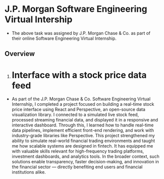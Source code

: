 # J.P. Morgan Software Engineering Virtual Intership
- The above task was assigned by J.P. Morgan Chase & Co. as part of their online Software Engineering Virtual Internship.

## Overview
1. # Interface with a stock price data feed
- As part of the J.P. Morgan Chase & Co. Software Engineering Virtual Internship, I completed a project focused on building a real-time stock price interface using React and Perspective, an open-source data visualization library. I connected to a simulated live stock feed, processed streaming financial data, and displayed it in a responsive and interactive dashboard. Through this, I learned how to handle real-time data pipelines, implement efficient front-end rendering, and work with industry-grade libraries like Perspective. This project strengthened my ability to simulate real-world financial trading environments and taught me how scalable systems are designed in fintech. It has equipped me with valuable skills relevant for high-frequency trading platforms, investment dashboards, and analytics tools. In the broader context, such solutions enable transparency, faster decision-making, and innovation in the financial sector — directly benefiting end users and financial institutions alike.
